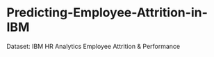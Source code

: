 # Predicting-Employee-Attrition-in-IBM
Dataset: IBM HR Analytics Employee Attrition &amp; Performance
